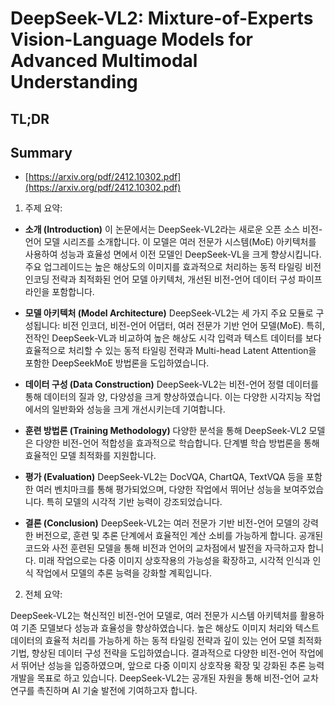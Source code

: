 # DeepSeek-VL2: Mixture-of-Experts Vision-Language Models for Advanced Multimodal Understanding
## TL;DR
## Summary
- [https://arxiv.org/pdf/2412.10302.pdf](https://arxiv.org/pdf/2412.10302.pdf)

1. 주제 요약:

- **소개 (Introduction)**
  이 논문에서는 DeepSeek-VL2라는 새로운 오픈 소스 비전-언어 모델 시리즈를 소개합니다. 이 모델은 여러 전문가 시스템(MoE) 아키텍처를 사용하여 성능과 효율성 면에서 이전 모델인 DeepSeek-VL을 크게 향상시킵니다. 주요 업그레이드는 높은 해상도의 이미지를 효과적으로 처리하는 동적 타일링 비전 인코딩 전략과 최적화된 언어 모델 아키텍처, 개선된 비전-언어 데이터 구성 파이프라인을 포함합니다.

- **모델 아키텍처 (Model Architecture)**
  DeepSeek-VL2는 세 가지 주요 모듈로 구성됩니다: 비전 인코더, 비전-언어 어댑터, 여러 전문가 기반 언어 모델(MoE). 특히, 전작인 DeepSeek-VL과 비교하여 높은 해상도 시각 입력과 텍스트 데이터를 보다 효율적으로 처리할 수 있는 동적 타일링 전략과 Multi-head Latent Attention을 포함한 DeepSeekMoE 방법론을 도입하였습니다.

- **데이터 구성 (Data Construction)**
  DeepSeek-VL2는 비전-언어 정렬 데이터를 통해 데이터의 질과 양, 다양성을 크게 향상하였습니다. 이는 다양한 시각지능 작업에서의 일반화와 성능을 크게 개선시키는데 기여합니다.

- **훈련 방법론 (Training Methodology)**
  다양한 분석을 통해 DeepSeek-VL2 모델은 다양한 비전-언어 적합성을 효과적으로 학습합니다. 단계별 학습 방법론을 통해 효율적인 모델 최적화를 지원합니다.

- **평가 (Evaluation)**
  DeepSeek-VL2는 DocVQA, ChartQA, TextVQA 등을 포함한 여러 벤치마크를 통해 평가되었으며, 다양한 작업에서 뛰어난 성능을 보여주었습니다. 특히 모델의 시각적 기반 능력이 강조되었습니다.

- **결론 (Conclusion)**
  DeepSeek-VL2는 여러 전문가 기반 비전-언어 모델의 강력한 버전으로, 훈련 및 추론 단계에서 효율적인 계산 소비를 가능하게 합니다. 공개된 코드와 사전 훈련된 모델을 통해 비전과 언어의 교차점에서 발전을 자극하고자 합니다. 미래 작업으로는 다중 이미지 상호작용의 가능성을 확장하고, 시각적 인식과 인식 작업에서 모델의 추론 능력을 강화할 계획입니다.

2. 전체 요약:

DeepSeek-VL2는 혁신적인 비전-언어 모델로, 여러 전문가 시스템 아키텍처를 활용하여 기존 모델보다 성능과 효율성을 향상하였습니다. 높은 해상도 이미지 처리와 텍스트 데이터의 효율적 처리를 가능하게 하는 동적 타일링 전략과 깊이 있는 언어 모델 최적화 기법, 향상된 데이터 구성 전략을 도입하였습니다. 결과적으로 다양한 비전-언어 작업에서 뛰어난 성능을 입증하였으며, 앞으로 다중 이미지 상호작용 확장 및 강화된 추론 능력 개발을 목표로 하고 있습니다. DeepSeek-VL2는 공개된 자원을 통해 비전-언어 교차 연구를 촉진하며 AI 기술 발전에 기여하고자 합니다.